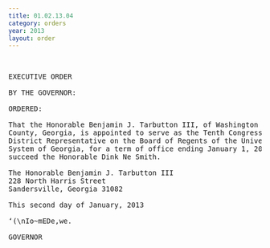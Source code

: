 ```yaml
---
title: 01.02.13.04
category: orders
year: 2013
layout: order
---
```


<pre> 

EXECUTIVE ORDER

BY THE GOVERNOR:

ORDERED:

That the Honorable Benjamin J. Tarbutton III, of Washington
County, Georgia, is appointed to serve as the Tenth Congressional
District Representative on the Board of Regents of the University
System of Georgia, for a term of office ending January 1, 2020, to
succeed the Honorable Dink Ne Smith.

The Honorable Benjamin J. Tarbutton III
228 North Harris Street
Sandersville, Georgia 31082

This second day of January, 2013

‘(\nIo~mEDe,we.

GOVERNOR

</pre>
